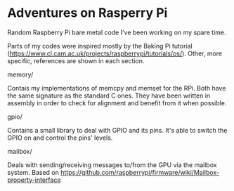 # Adventures on Rasperry Pi
Random Raspberry Pi bare metal code I've been working on my spare time.

Parts of my codes were inspired mostly by the Baking Pi tutorial
(https://www.cl.cam.ac.uk/projects/raspberrypi/tutorials/os/).
Other, more specific, references are shown in each section.

memory/

Contais my implementations of memcpy and memset for the RPi.
Both have the same signature as the standard C ones.
They have been written in assembly in order to check for alignment and benefit from it when possible.

gpio/

Contains a small library to deal with GPIO and its pins. It's able to
switch the GPIO on and control the pins' levels.

mailbox/

Deals with sending/receiving messages to/from the GPU via the mailbox system.
Based on https://github.com/raspberrypi/firmware/wiki/Mailbox-property-interface
